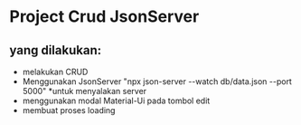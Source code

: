 # Project Crud JsonServer

## yang dilakukan:

- melakukan CRUD
- Menggunakan JsonServer "npx json-server --watch db/data.json --port 5000" \*untuk menyalakan server
- menggunakan modal Material-Ui pada tombol edit
- membuat proses loading
